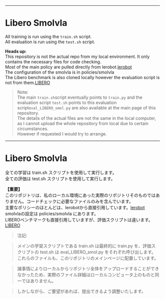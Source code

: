 
---

# Libero Smolvla

All training is run using the `train.sh` script.  
All evaluation is run using the `test.sh` script.

**Heads up:**  
This repository is not the actual repo from my local environment. It only contains the necessary files for code checking.  
Most of the main policy are pulled directly from lerobot.[lerobot](https://github.com/huggingface/lerobot)  
The configuration of the smolvla is in policies/smolvla  
The Libero benchmark is also cloned locally however the evaluation script is not from them.[LIBERO](https://github.com/Lifelong-Robot-Learning/LIBERO)  

> Note:  
> The main `train.sh`script eventually points to `train.py` and the evaluation script `test.sh` points to this evaluation script`eval_LIBERO_smol.py` are also available at the main page of this repository.  
> The details of the actual files are not the same in the local computer, as I cannot upload the whole repository from local due to certain circumstances.  
> However if requested I would try to arrange.


---

# Libero Smolvla
全ての学習は train.sh スクリプトを使用して実行します。  
全ての評価は test.sh スクリプトを使用して実行します。  

**【重要】**  
このリポジトリは、私のローカル環境にあった実際のリポジトリそのものではありません。コードチェックに必要なファイルのみを含んでいます。  
主要なポリシーのほとんどは、lerobotから直接引用しています。[lerobot](https://github.com/huggingface/lerobot)  
smolvlaの設定は policies/smolvla にあります。  
LIBEROベンチマークも直接引用していますが、評価スクリプトは違います。[LIBERO](https://github.com/Lifelong-Robot-Learning/LIBERO)  

>注記:

>メインの学習スクリプトである train.sh は最終的に train.py を、評価スクリプトの test.sh は eval_LIBERO_smol.py をそれぞれ呼び出します。これらのファイルも、このリポジトリのメインページに配置しています。  

>諸事情によりローカルからリポジトリ全体をアップロードすることができなかったため、実際のファイル詳細はローカルコンピュータ上のものと同一ではありません。  

>しかしながら、ご要望があれば、提出できるよう調整いたします。  
